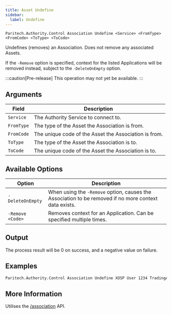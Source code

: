 ```yaml
---
title: Asset Undefine
sidebar:
  label: Undefine
---
```


`Paritech.Authority.Control Association Undefine <Service> <FromType> <FromCode> <ToType> <ToCode>`

Undefines (removes) an Association. Does not remove any associated Assets.

If the `-Remove` option is specified, context for the listed Applications will be removed instead, subject to the `-DeleteOnEmpty` option.

:::caution[Pre-release]
This operation may not yet be available.
:::

## Arguments

| Field     | Description |
|-----------|-------------|
| `Service`  | The Authority Service to connect to. |
| `FromType` | The type of the Asset the Association is from. |
| `FromCode` | The unique code of the Asset the Association is from. |
| `ToType`   | The type of the Asset the Association is to. |
| `ToCode`   | The unique code of the Asset the Association is to. |

## Available Options

| Option                  | Description |
|-------------------------|-------------|
| `-DeleteOnEmpty`        | When using the `-Remove` option, causes the Association to be removed if no more context data exists. |
| `-Remove <Code>`        | Removes context for an Application. Can be specified multiple times. |

## Output

The process result will be 0 on success, and a negative value on failure.

## Examples

```sh
Paritech.Authority.Control Association Undefine XOSP User 1234 TradingAccount XS:0001
```

## More Information

Utilises the [/association](../../../rest/association/from-to-code/) API.
